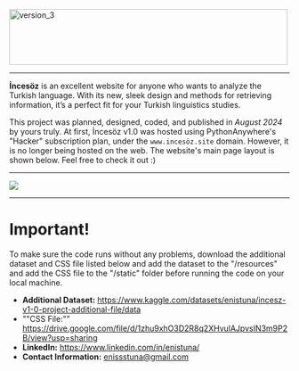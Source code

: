 <img width="500" height="100" alt="version_3" src="https://github.com/user-attachments/assets/e50fb9f6-a07a-491a-8f67-6f7783cce340" />

---

**İncesöz** is an excellent website for anyone who wants to analyze the Turkish language. With its new, sleek design and methods for retrieving information, it’s a perfect fit for your Turkish linguistics studies. 

This project was planned, designed, coded, and published in *August 2024* by yours truly. At first, İncesöz v1.0 was hosted using PythonAnywhere's "Hacker" subscription plan, under the `www.incesöz.site` domain. However, it is no longer being hosted on the web. The website's main page layout is shown below. Feel free to check it out :)

---

<img src="https://github.com/user-attachments/assets/a3fa517d-e455-4565-913f-f61e144b4d3a">

---

**<h1>Important!</h1>** 
  To make sure the code runs without any problems, download the additional dataset and CSS file listed below and add the dataset to the "/resources" and add the CSS file to the "/static" folder before running the code on your local machine.

* **Additional Dataset:** https://www.kaggle.com/datasets/enistuna/incesz-v1-0-project-additional-file/data
* ""CSS File:"" https://drive.google.com/file/d/1zhu9xhO3D2R8q2XHvulAJpvsIN3m9P2B/view?usp=sharing
* **LinkedIn:** https://www.linkedin.com/in/enistuna/
* **Contact Information:** enissstuna@gmail.com
